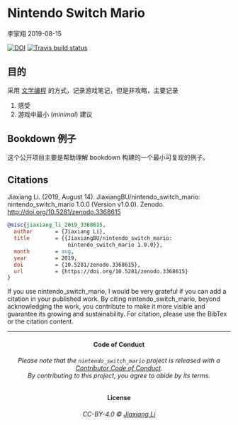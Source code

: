 Nintendo Switch Mario
================
李家翔
2019-08-15

<!-- README.md is generated from README.Rmd. Please edit that file -->

<!-- badges: start -->

[![DOI](https://zenodo.org/badge/180167580.svg)](https://zenodo.org/badge/latestdoi/180167580)
[![Travis build
status](https://travis-ci.org/JiaxiangBU/nintendo_switch_mario.svg?branch=master)](https://travis-ci.org/JiaxiangBU/nintendo_switch_mario)
<!-- badges: end -->

## 目的

采用 [文学编程](https://jiaxiangbu.github.io/learn_rmd/literate-prog.html)
的方式，记录游戏笔记，但是非攻略，主要记录

1.  感受
2.  游戏中最小 (*minimal*) 建议

## Bookdown 例子

这个公开项目主要是帮助理解 bookdown 构建的一个最小可复现的例子。

## Citations

Jiaxiang Li. (2019, August 14). JiaxiangBU/nintendo\_switch\_mario:
nintendo\_switch\_mario 1.0.0 (Version v1.0.0). Zenodo.
<http://doi.org/10.5281/zenodo.3368615>

``` bibtex
@misc{jiaxiang_li_2019_3368615,
  author       = {Jiaxiang Li},
  title        = {{JiaxiangBU/nintendo_switch_mario: 
                   nintendo_switch_mario 1.0.0}},
  month        = aug,
  year         = 2019,
  doi          = {10.5281/zenodo.3368615},
  url          = {https://doi.org/10.5281/zenodo.3368615}
}
```

If you use nintendo\_switch\_mario, I would be very grateful if you can
add a citation in your published work. By citing
nintendo\_switch\_mario, beyond acknowledging the work, you contribute
to make it more visible and guarantee its growing and sustainability.
For citation, please use the BibTex or the citation content.

-----

<h4 align="center">

**Code of Conduct**

</h4>

<h6 align="center">

Please note that the `nintendo_switch_mario` project is released with a
[Contributor Code of Conduct](.github/CODE_OF_CONDUCT.md).<br>By
contributing to this project, you agree to abide by its terms.

</h6>

<h4 align="center">

**License**

</h4>

<h6 align="center">

CC-BY-4.0 © [Jiaxiang Li](LICENSE.md)

</h6>
